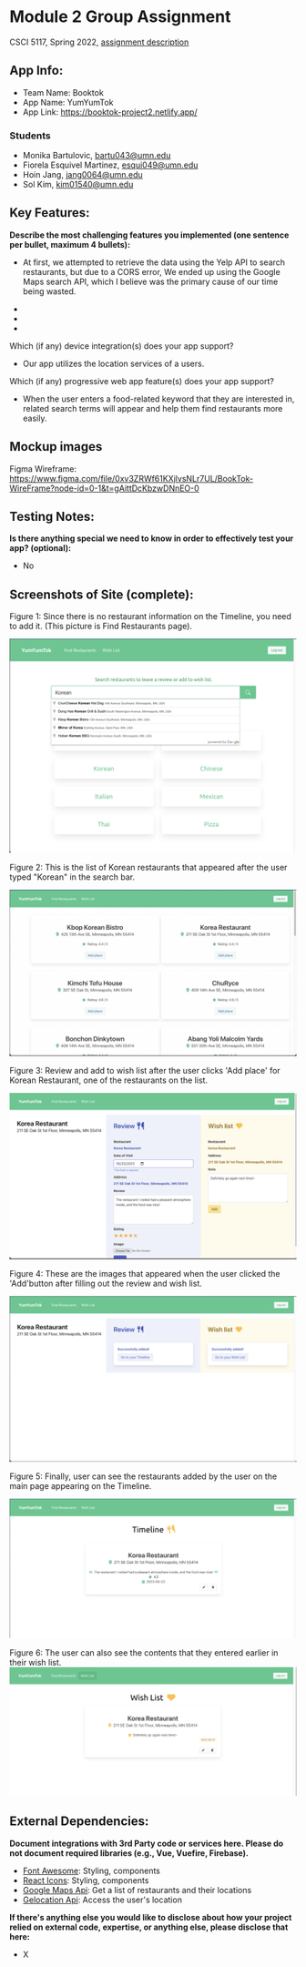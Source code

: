 # Module 2 Group Assignment

CSCI 5117, Spring 2022, [assignment description](https://canvas.umn.edu/courses/355584/pages/project-2)

## App Info:

* Team Name: Booktok
* App Name: YumYumTok
* App Link: <https://booktok-project2.netlify.app/>

### Students

* Monika Bartulovic, bartu043@umn.edu
* Fiorela Esquivel Martinez, esqui049@umn.edu
* Hoin Jang, jang0064@umn.edu
* Sol Kim, kim01540@umn.edu


## Key Features:

**Describe the most challenging features you implemented
(one sentence per bullet, maximum 4 bullets):**

* At first, we attempted to retrieve the data using the Yelp API to search restaurants, but due to a CORS error, We ended up using the Google Maps search API, which I believe was the primary cause of our time being wasted.

* 
* 
* 

Which (if any) device integration(s) does your app support?

* Our app utilizes the location services of a users.

Which (if any) progressive web app feature(s) does your app support?

* When the user enters a food-related keyword that they are interested in, related search terms will appear and help them find restaurants more easily.



## Mockup images

Figma Wireframe: https://www.figma.com/file/0xv3ZRWf61KXjlvsNLr7UL/BookTok-WireFrame?node-id=0-1&t=gAittDcKbzwDNnEO-0


## Testing Notes:

**Is there anything special we need to know in order to effectively test your app? (optional):**

* No

## Screenshots of Site (complete):
Figure 1: Since there is no restaurant information on the Timeline, you need to add it. (This picture is Find Restaurants page).

![](/nextjs-starter/static/FindRestaurants.jpeg)

Figure 2: This is the list of Korean restaurants that appeared after the user typed "Korean" in the search bar.

![](/nextjs-starter/static/RestaurantLists.jpeg)

Figure 3: Review and add to wish list after the user clicks 'Add place' for Korean Restaurant, one of the restaurants on the list.

![](/nextjs-starter/static/Review.jpeg)

Figure 4: These are the images that appeared when the user clicked the 'Add'button after filling out the review and wish list.

![](/nextjs-starter/static/AfterClicking.jpeg)

Figure 5: Finally, user can see the restaurants added by the user on the main page appearing on the Timeline. 

![](/nextjs-starter/static/Timeline.jpeg)

Figure 6: The user can also see the contents that they entered earlier in their wish list.
![](/nextjs-starter/static/WishList.jpeg)





## External Dependencies:

**Document integrations with 3rd Party code or services here.
Please do not document required libraries (e.g., Vue, Vuefire, Firebase).**

* [Font Awesome](https://fontawesome.com/): Styling, components
* [React Icons](https://react-icons.github.io/react-icons/): Styling, components
* [Google Maps Api](https://mapsplatform.google.com/?utm_source=search&utm_medium=googleads&utm_campaign=brand_core_exa_desk_mobile_us&gad=1&gclid=CjwKCAjwxr2iBhBJEiwAdXECw1nmUt1ONu7nYh5VrzdUvheIJCWWHBWV8rhHddX-VLNrBN4z8qG5oRoCPV8QAvD_BwE&gclsrc=aw.ds): Get a list of restaurants and their locations
* [Gelocation Api](https://developer.mozilla.org/en-US/docs/Web/API/Geolocation_API): Access the user's location

**If there's anything else you would like to disclose about how your project
relied on external code, expertise, or anything else, please disclose that
here:**

* X
